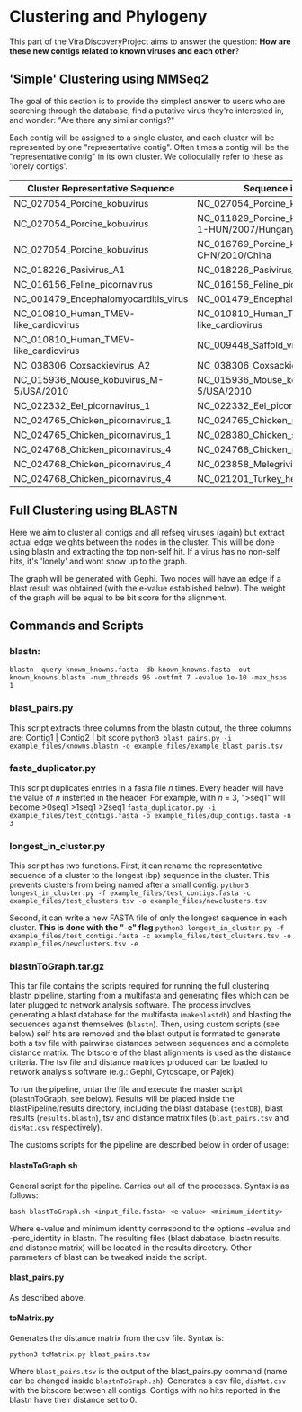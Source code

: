 
# Clustering and Phylogeny
This part of the ViralDiscoveryProject aims to answer the question: **How are these new contigs related to known viruses and each other**?

## 'Simple' Clustering using MMSeq2
The goal of this section is to provide the simplest answer to users who are searching through the database, find a putative virus they're interested in, and wonder: "Are there any similar contigs?" 

Each contig will be assigned to a single cluster, and each cluster will be represented by one "representative contig".  Often times a contig will be the "representative contig" in its own cluster. We colloquially refer to these as 'lonely contigs'.

| Cluster Representative Sequence | Sequence in Cluster |
|----------------------------------------|--------------------------------------------------------|
| NC_027054_Porcine_kobuvirus | NC_027054_Porcine_kobuvirus |
| NC_027054_Porcine_kobuvirus | NC_011829_Porcine_kobuvirus_swine/S-1-HUN/2007/Hungary |
| NC_027054_Porcine_kobuvirus | NC_016769_Porcine_kobuvirus_SH-W-CHN/2010/China |
| NC_018226_Pasivirus_A1 | NC_018226_Pasivirus_A1 |
| NC_016156_Feline_picornavirus | NC_016156_Feline_picornavirus |
| NC_001479_Encephalomyocarditis_virus | NC_001479_Encephalomyocarditis_virus |
| NC_010810_Human_TMEV-like_cardiovirus | NC_010810_Human_TMEV-like_cardiovirus |
| NC_010810_Human_TMEV-like_cardiovirus | NC_009448_Saffold_virus |
| NC_038306_Coxsackievirus_A2 | NC_038306_Coxsackievirus_A2 |
| NC_015936_Mouse_kobuvirus_M-5/USA/2010 | NC_015936_Mouse_kobuvirus_M-5/USA/2010 |
| NC_022332_Eel_picornavirus_1 | NC_022332_Eel_picornavirus_1 |
| NC_024765_Chicken_picornavirus_1 | NC_024765_Chicken_picornavirus_1 |
| NC_024765_Chicken_picornavirus_1 | NC_028380_Chicken_sicinivirus_JSY |
| NC_024768_Chicken_picornavirus_4 | NC_024768_Chicken_picornavirus_4 |
| NC_024768_Chicken_picornavirus_4 | NC_023858_Melegrivirus_A |
| NC_024768_Chicken_picornavirus_4 | NC_021201_Turkey_hepatitis_virus_2993D |


## Full Clustering using BLASTN
Here we aim to cluster all contigs and all refseq viruses (again) but extract actual edge weights between the nodes in the cluster. This will be done using blastn and extracting the top non-self hit. If a virus has no non-self hits, it's 'lonely' and wont show up to the graph.

The graph will be generated with Gephi. Two nodes will have an edge if a blast result was obtained (with the e-value established below). The weight of the graph will be equal to be bit score for the alignment.

## Commands and Scripts
### blastn:
`blastn -query known_knowns.fasta -db known_knowns.fasta -out known_knowns.blastn -num_threads 96 -outfmt 7 -evalue 1e-10 -max_hsps 1`
### blast_pairs.py
This script extracts three columns from the blastn output, the three columns are:
Contig1  |  Contig2  |  bit score
`python3 blast_pairs.py -i example_files/knowns.blastn -o example_files/example_blast_paris.tsv`
### fasta_duplicator.py
This script duplicates entries in a fasta file *n* times. Every header will have the value of *n* insterted in the header. For example, with *n* = 3, ">seq1"   will become  >0seq1  >1seq1  >2seq1
`fasta_duplicator.py -i example_files/test_contigs.fasta -o example_files/dup_contigs.fasta -n 3`

### longest_in_cluster.py
This script has two functions. 
First, it can rename the representative sequence of a cluster to the longest (bp) sequence in the cluster. This prevents clusters from being named after a small contig.
`python3 longest_in_cluster.py -f example_files/test_contigs.fasta -c example_files/test_clusters.tsv -o example_files/newclusters.tsv`

Second, it can write a new FASTA file of only the longest sequence in each cluster. **This is done with the "-e" flag**
`python3 longest_in_cluster.py -f example_files/test_contigs.fasta -c example_files/test_clusters.tsv -o example_files/newclusters.tsv -e`

###  blastnToGraph.tar.gz 
This tar file contains the scripts required for running the full clustering blastn pipeline, starting from a multifasta and generating files which can be later plugged to network analysis software. The process involves generating a blast database for the multifasta (`makeblastdb`) and blasting the sequences against themselves (`blastn`). Then, using custom scripts (see below) self hits are removed and the blast output is formated to generate both a tsv file with pairwirse distances between sequences and a complete distance matrix. The bitscore of the blast alignments is used as the distance criteria. The tsv file and distance matrices produced can be loaded to network analysis software (e.g.: Gephi, Cytoscape, or Pajek). 

To run the pipeline, untar the file and execute the master script (blastnToGraph, see below). Results will be placed inside the blastPipeline/results directory, including the blast database (`testDB`), blast results (`results.blastn`), tsv and distance matrix files (`blast_pairs.tsv` and `disMat.csv` respectively).

The customs scripts for the pipeline are described below in order of usage:

#### blastnToGraph.sh
General script for the pipeline. Carries out all of the processes. Syntax is as follows:

`bash blastToGraph.sh <input_file.fasta> <e-value> <minimum_identity>`

Where e-value and minimum identity correspond to the options -evalue and -perc_identity in blastn. The resulting files (blast dabatase, blastn results, and distance matrix) will be located in the results directory. Other parameters of blast can be tweaked inside the script.

#### blast_pairs.py
As described above.

#### toMatrix.py
Generates the distance matrix from the csv file. Syntax is:

`python3 toMatrix.py blast_pairs.tsv`

Where `blast_pairs.tsv` is the output of the blast_pairs.py command (name can be changed inside `blastnToGraph.sh`). Generates a csv file, `disMat.csv` with the bitscore between all contigs. Contigs with no hits reported in the blastn have their distance set to 0.
